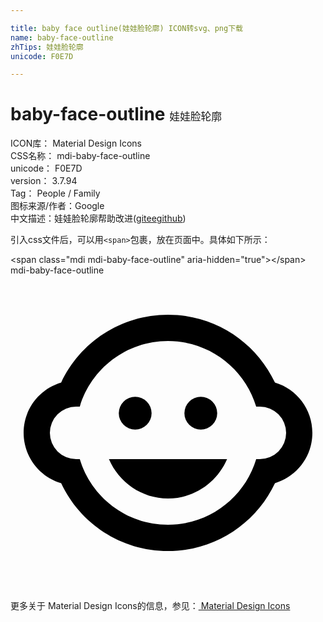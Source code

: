 ```yaml
---

title: baby face outline(娃娃脸轮廓) ICON转svg、png下载
name: baby-face-outline
zhTips: 娃娃脸轮廓
unicode: F0E7D

---
```


# baby-face-outline  <small style="font-size: 60%;font-weight: 100">娃娃脸轮廓</small>


<div class="detail-page">
<p>
<span>
ICON库：
<span class="badge-secondary badge">Material Design Icons</span> 
</span>
<br/>
<span>
CSS名称：
<span class="badge-secondary badge">mdi-baby-face-outline</span> 
</span>
<br/>
<span>
unicode：
<span class="badge-secondary badge">F0E7D</span> 
</span>
<br/>
<span>
version：
<span class="badge-secondary badge">3.7.94</span> 
</span>
<br/>
<span>Tag：
<span class="badge-light badge">People / Family</span>
</span>
<br/>
<span>图标来源/作者：<span class="badge-light badge">Google</span></span> 
<br/>
<span class="zh-detail">中文描述：<span class="badge-primary badge">娃娃脸轮廓</span><span class="help-link"><span>帮助改进</span>(<a href="https://gitee.com/liuwave/icon-helper/edit/master/json/material/baby-face-outline.json" target="_blank" rel="noopener noreferrer">gitee</a><a href="https://github.com/liuwave/icon-helper/edit/master/json/material/baby-face-outline.json" target="_blank" rel="noopener noreferrer">github</a></span>)</span><br/>
</p>
</div>
<div class="alert alert-dark">
  <i class="mdi mdi-baby-face-outline mdi-48px"></i>
  <i class="mdi mdi-baby-face-outline mdi-36px"></i>
  <i class="mdi mdi-baby-face-outline mdi-24px"></i>
  <i class="mdi mdi-baby-face-outline mdi-18px"></i>
</div>
<div>
  <p>引入css文件后，可以用<code>&lt;span&gt;</code>包裹，放在页面中。具体如下所示：    
  </p>
  <div class="alert alert-primary" style="font-size: 14px">
    &lt;span class="mdi mdi-baby-face-outline" aria-hidden="true"&gt;&lt;/span&gt;
    <copy-btn content='<span class="mdi mdi-baby-face-outline" aria-hidden="true"></span>'></copy-btn>
  </div>
  <div class="alert alert-secondary">
    <i class="mdi mdi-baby-face-outline"
    style="font-size: 24px"
    aria-hidden="true"></i> mdi-baby-face-outline
    <copy-btn content="mdi-baby-face-outline" btn-title="复制图标名称"></copy-btn>
  </div>
</div>
<div id="svg" class="svg-wrap">
<svg xmlns="http://www.w3.org/2000/svg" viewBox="0 0 24 24"><path d="M14.5,9.25A1.25,1.25 0 0,1 15.75,10.5A1.25,1.25 0 0,1 14.5,11.75A1.25,1.25 0 0,1 13.25,10.5A1.25,1.25 0 0,1 14.5,9.25M9.5,9.25A1.25,1.25 0 0,1 10.75,10.5A1.25,1.25 0 0,1 9.5,11.75A1.25,1.25 0 0,1 8.25,10.5A1.25,1.25 0 0,1 9.5,9.25M7.5,14H16.5C15.74,15.77 14,17 12,17C10,17 8.26,15.77 7.5,14M1,12C1,10.19 2.2,8.66 3.86,8.17C5.29,5.11 8.4,3 12,3C15.6,3 18.71,5.11 20.15,8.17C21.8,8.66 23,10.19 23,12C23,13.81 21.8,15.34 20.15,15.83C18.71,18.89 15.6,21 12,21C8.4,21 5.29,18.89 3.86,15.83C2.2,15.34 1,13.81 1,12M12,5C8.82,5 6.14,7.12 5.28,10H5A2,2 0 0,0 3,12A2,2 0 0,0 5,14H5.28C6.14,16.88 8.82,19 12,19C15.18,19 17.86,16.88 18.72,14H19A2,2 0 0,0 21,12A2,2 0 0,0 19,10H18.72C17.86,7.12 15.18,5 12,5Z" /></svg>
</div>
<detail full-name='mdi-baby-face-outline'></detail>
    
<div><p>更多关于 Material Design Icons的信息，参见：<a target="_blank" href="https://iconhelper.cn/material.html"> Material Design Icons</a>
</p></div>
